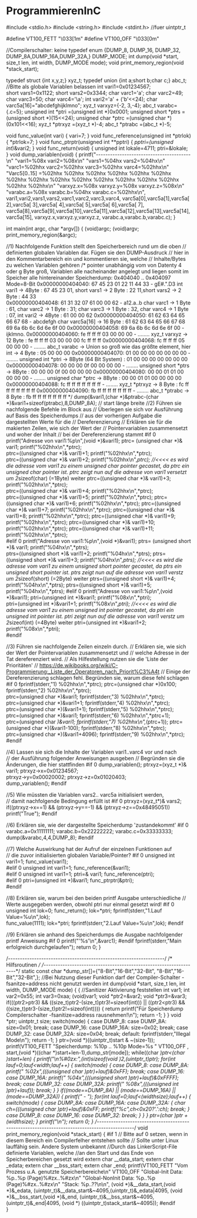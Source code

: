 # ProgrammierenInC

#include <stdio.h>
#include <string.h>
#include <stdint.h>   //fuer uintptr_t

#define VT100_FETT    "\033[1m"
#define VT100_OFF     "\033[0m"

//Compilerschalter: keine
typedef enum {DUMP_8, DUMP_16, DUMP_32, 
              DUMP_8A,DUMP_16A,DUMP_32A,} DUMP_MODE;
int dump(void *start, size_t len, int width, DUMP_MODE mode);
void print_memory_region(void *stack_start);

typedef  struct  {int  x,y,z;}  xyz_t;
typedef  union   {int  a;short  b;char  c;}  abc_t; 
//Bitte als globale Variablen belassen
int     vari1=0x01234567;    
short   vars1=0x1122;
short   vars2=0x3344;
char    varc1='a';
char    varc2=49;
char    varc3=50;
char    varc4='\a';
int     vari2='a' + ('b'<<24);
char    varc5a[16]="abcdefghijklmno";
xyz_t   varxyz={-2, 3,-4};
abc_t   varabc={.c=5};
unsigned int   *ptri   =(unsigned int   *)0x0001;
unsigned short *ptrs   =(unsigned short *)(15<<24);
unsigned char  *ptrc   =(unsigned char  *)(0x101<<16);
xyz_t  *ptrxyz =(xyz_t *)-4;
abc_t  *ptrabc =(abc_t *)-5;

void  func_value(int   vari) {
         vari=7;
}
void  func_reference(unsigned int  *ptrlok) {
        *ptrlok=7;
}
void  func_ptrptr(unsigned int  **pptri) {
        *pptri=(unsigned int*)&vari2;
}
void func_return(void) {
        unsigned int   lokale=4711;
        ptri=&lokale;
}
void dump_variablen(void)
{
    printf("----------------------------------------\n"
           "vari1=%08x    vari2=%08x\n"
           "vars1=%04hx        vars2=%04hx\n"
           "varc1=%02hhx varc2=%02hhx varc3=%02hhx varc4=%02hhx\n"
           "Varc5[0..15] =%02hhx %02hhx %02hhx %02hhx %02hhx %02hhx %02hhx %02hhx %02hhx %02hhx %02hhx %02hhx %02hhx %02hhx %02hhx %02hhx\n"
           "varxyz.x=%08x varxyz.y=%08x varxyz.z=%08x\n"
           "varabc.a=%08x varabc.b=%04hx     varabc.c=%02hhx\n",
           vari1,vari2,vars1,vars2,varc1,varc2,varc3,varc4,
           varc5a[0],varc5a[1],varc5a[ 2],varc5a[ 3],varc5a[ 4],varc5a[ 5],varc5a[ 6],varc5a[ 7],
           varc5a[8],varc5a[9],varc5a[10],varc5a[11],varc5a[12],varc5a[13],varc5a[14],varc5a[15],
           varxyz.x,varxyz.y,varxyz.z,
           varabc.a,varabc.b,varabc.c);
}

int  main(int argc, char *argv[])
{
    (void)argc;
    (void)argv;
    print_memory_region(&argc);


//1) Nachfolgende Funktion stellt den Speicherbereich rund um die oben
//   definierten globalen Variablen dar. Fügen sie den DUMP-Ausdruck 
//   hier in den Kommentarbereich ein und kommentieren sie, welche
//   Inhalte/Bytes zu welchen Variablen gehören
/*
pointer unabhängig vom von Datenty 4 oder g Byte groß, 
Variablen alle nacheinander angelegt und liegen somit im Speicher alle hintereinander 
Speicherdump:   0x404040 ..   0x404097 Mode=8-Bit 
0x00000000404040: 67 45 23 01 22 11 44 33 - gE#.".D3    int vari1 -> 4Byte : 67 45 23 01, short vars1 -> 2 Byte : 22 11,short vars2 -> 2 Byte : 44 33  
0x00000000404048: 61 31 32 07 61 00 00 62 - a12.a..b    char varc1 -> 1 Byte : 61, char varc2 -> 1 Byte : 31; char varc3 -> 1 Byte : 32, char varc4 -> 1 Byte : 07, int vari2 -> 4Byte : 61 00 00 62
0x00000000404050: 61 62 63 64 65 66 67 68 - abcdefgh    char varc5a[16] -> 16 Byte : 61 62 63 64 65 66 67 68 69 6a 6b 6c 6d 6e 6f 00
0x00000000404058: 69 6a 6b 6c 6d 6e 6f 00 - ijklmno.
0x00000000404060: fe ff ff ff 03 00 00 00 - ........    xyz_t varxyz -> 12 Byte : fe ff ff ff 03 00 00 00 fc ff ff ff
0x00000000404068: fc ff ff ff 05 00 00 00 - ........    abc_t   varabc -> Union so groß wie das größte element, hier int -> 4 Byte : 05 00 00 00
0x00000000404070: 01 00 00 00 00 00 00 00 - ........    unsigned int *ptri -> 8Byte (64 Bit System) : 01 00 00 00 00 00 00 00
0x00000000404078: 00 00 00 0f 00 00 00 00 - ........    unsigned short *ptrs -> 8Byte : 00 00 00 0f 00 00 00 00
0x00000000404080: 00 00 01 01 00 00 00 00 - ........    unsigned char  *ptrc -> 8Byte : 00 00 01 01 00 00 00 00
0x00000000404088: fc ff ff ff ff ff ff ff - ........    xyz_t  *ptrxyz -> 8 Byte : fc ff ff ff ff ff ff ff
0x00000000404090: fb ff ff ff ff ff ff ff - ........    abc_t  *ptrabc -> 8 Byte : fb ff ff ff ff ff ff ff
*/
dump(&vari1,(char *)&ptrabc-(char *)&vari1+sizeof(ptrabc),8,DUMP_8A);
//   start          länge                   breite 
//2) Führen sie nachfolgende Befehle im Block aus 
//   Überlegen sie sich vor Ausführung auf Basis des Speicherdumps
//   aus der vorherigen Aufgabe die dargestellten Werte für die 
//   Dereferenzierung
//   Erklären sie für die makierten Zeilen, wie sich der Wert der 
//   Pointervariablen zusammensetzt und woher der Inhalt
//   bei der Dereferenzierung stammt
#if 0
  printf("Adresse von vari1:%p\n",(void *)&vari1);
  ptrc= (unsigned char  *)& vari1;     printf("%02hhx\n",*ptrc);  
  ptrc=((unsigned char  *)& vari1)+1;  printf("%02hhx\n",*ptrc);  
  ptrc=((unsigned char  *)& vari1)+2;  printf("%02hhx\n",*ptrc);  //<<<< es wird die adresse vom vari1 zu einem unsigned char pointer gecastet, da ptrc ein unsigned char pointer ist. ptrc zeigt nun auf die adresse von vari1 versetzt um 2*sizeof(char) (=1Byte) weiter 
  ptrc=((unsigned char  *)& vari1)+3;  printf("%02hhx\n",*ptrc);  
  ptrc=((unsigned char  *)& vari1)+4;  printf("%02hhx\n",*ptrc);  
  ptrc=((unsigned char  *)& vari1)+5;  printf("%02hhx\n",*ptrc); 
  ptrc=((unsigned char  *)& vari1)+6;  printf("%02hhx\n",*ptrc); 
  ptrc=((unsigned char  *)& vari1)+7;  printf("%02hhx\n",*ptrc); 
  ptrc=((unsigned char  *)& vari1)+8;  printf("%02hhx\n",*ptrc); 
  ptrc=((unsigned char  *)& vari1)+9;  printf("%02hhx\n",*ptrc); 
  ptrc=((unsigned char  *)& vari1)+10; printf("%02hhx\n",*ptrc); 
  ptrc=((unsigned char  *)& vari1)+11; printf("%02hhx\n",*ptrc);  
#elif 0
  printf("Adresse von vari1:%p\n",(void *)&vari1);
  ptrs= (unsigned short *)& vari1;    printf("%04hx\n",*ptrs);    
  ptrs=((unsigned short *)& vari1)+2; printf("%04hx\n",*ptrs);
  ptrs=((unsigned short *)& vari1)+3; printf("%04hx\n",*ptrs); //<<<< es wird die adresse vom vari1 zu einem unsigned short pointer gecastet, da ptrs ein unsigned short pointer ist. ptrs zeigt nun auf die adresse von vari1 verstz um 2*sizeof(short) (=2Byte) weiter 
  ptrs=((unsigned short *)& vari1)+4; printf("%04hx\n",*ptrs); 
  ptrs=((unsigned short *)& vari1)+5; printf("%04hx\n",*ptrs); 
#elif 0
  printf("Adresse von vari1:%p\n",(void *)&vari1);
  ptri=(unsigned int *)&vari1;    printf("%08x\n",*ptri);   
  ptri=(unsigned int *)&vari1+1;  printf("%08x\n",*ptri);  //<<<< es wird die adresse vom vari1 zu einem unsigned int pointer gecastet, da ptri ein unsigned int pointer ist. ptri zeigt nun auf die adresse von vari1 verstz um 2*sizeof(int) (=4Byte) weiter 
  ptri=(unsigned int *)&vari1+2;  printf("%08x\n",*ptri);  
#endif

//3) Führen sie nachfolgende Zeilen einzeln durch. 
//   Erklären sie, wie sich der Wert der Pointervariablen zusammensetzt und 
//   welche Adresse in der Tat dereferenziert wird.
//   Als Hilfestellung nutzen sie die 'Liste der Prioritäten'
//   https://de.wikibooks.org/wiki/C-Programmierung:_Liste_der_Operatoren_nach_Priorit%C3%A4t
//   Einige der Dereferenzierung schlagen fehl. Begründen sie, warum diese fehl schlagen
#if 0
                                       fprintf(stderr,"1) %02hhx\n",*ptrc);
  ptrc=(unsigned char *)0x100;         fprintf(stderr,"2) %02hhx\n",*ptrc);      
  ptrc=(unsigned char *)&vari1;        fprintf(stderr,"3) %02hhx\n",*ptrc);     
  ptrc=(unsigned char *)&vari1+1;      fprintf(stderr,"4) %02hhx\n",*ptrc);   
  ptrc=(unsigned char *)(&vari1+1);    fprintf(stderr,"5) %02hhx\n",*ptrc);   
  ptrc=(unsigned char *)&vari1;        fprintf(stderr,"6) %02hhx\n",*ptrc+1);  
  ptrc=(unsigned char *)&vari1;        fprintf(stderr,"7) %02hhx\n",*(ptrc+1)); 
  ptrc=(unsigned char *)(&vari1-100);  fprintf(stderr,"8) %02hhx\n",*ptrc);   
  ptrc=(unsigned char *)(&vari1+4096); fprintf(stderr,"9) %02hhx\n",*ptrc); 
#endif
 
//4) Lassen sie sich die Inhalte der Variablen vari1..varc4 vor und nach  
//   der Ausführung folgender Anweisungen ausgeben 
//   Begründen sie die Änderungen, die hier stattfinden
#if 0
  dump_variablen();
  ptrxyz=(xyz_t  *)& vari1;
  ptrxyz->x=0x01234567;   
  ptrxyz->y=0x00020002; 
  ptrxyz->z=0x01020403;   
  dump_variablen();
#endif

//5) Wie  müssten  die  Variablen   vars2.. varc5a  initialisiert  werden,  
//   damit  nachfolgende  Bedingung  erfüllt ist
#if 0
  ptrxyz=(xyz_t*)& vars2;
  if((ptrxyz->x==1)  &&  (ptrxyz->y==-1)  &&  (ptrxyz->z==0x48495051))
        printf("True");
#endif

//6) Erklären sie, wie der dargestellte Speicherdump 'zustandekommt'
#if 0
  varabc.a=0x11111111;
  varabc.b=0x22222222;
  varabc.c=0x33333333;
  dump(&varabc,4,4,DUMP_8);
#endif

//7) Welche  Auswirkung  hat  der  Aufruf  der  einzelnen  Funktionen  auf  
//   die  zuvor  initialisierten globalen Variable/Pointer?
#if 0
  unsigned int vari1=1;
  func_value(vari1);   
#elif 0
  unsigned int vari1=1;
  func_reference(&vari1);  
#elif 0
  unsigned int vari1=1;
  ptri=& vari1;
  func_reference(ptri);    
#elif 0
  ptri=(unsigned int *)&vari1;
  func_ptrptr(&ptri);              
#endif

//8) Erklären sie, warum bei den beiden printf Ausgabe unterschiedliche
//   Werte ausgegeben werden, obwohl ptri nur einmal gesetzt wird!
#if 0
  unsigned int lok=0;
  func_return();
  lok=*ptri;
  fprintf(stderr,"1.Lauf Value=%u\n",lok);  
  func_value(1111);
  lok=*ptri;
  fprintf(stderr,"2.Lauf Value=%u\n",lok); 
#endif

//9) Erklären sie anhand des Speicherdumps die Ausgabe nachfolgender printf Anweisung
#if 0
  printf("'%s'\n",&varc1);
#endif 
fprintf(stderr,"Main erfolgreich durchgelaufen");
return 0;
}

/*------------------------------------------------------------------*/
/*   Hilfsroutinen                                                  */
/*------------------------------------------------------------------*/
static const char *dump_str[]={"8-Bit","16-Bit","32-Bit",
                  "8-Bit","16-Bit","32-Bit",};
//Bei Nutzung dieser Funktion darf der Compiler-Schalter -fsanitze=address nicht genutzt werden
int dump(void *start, size_t len, int width, DUMP_MODE mode)
{
    {   //Sanitizer Aktivierung feststellen
        int var1;
        int var2=0x55;
        int var3=0xaa;
        (void)var1;
        void *ptr2=&var2;
        void *ptr3=&var3;
        if(((ptr2>ptr3) && ((size_t)ptr2-(size_t)ptr3!=sizeof(int))) ||
           ((ptr2<ptr3) && ((size_t)ptr3-(size_t)ptr2!=sizeof(int)))) {
            return printf("Für Speicherdump Compilerschalter -fsanitize=address rausnehmen!\n");
            return -1;
           }
    }
    void *ptr;
    uintptr_t size;
    switch(mode) {
        case DUMP_8: 
        case DUMP_8A:
            size=0x01;
            break;
        case DUMP_16:
        case DUMP_16A: 
            size=0x02;
            break;
        case DUMP_32:
        case DUMP_32A:
            size=0x04;
            break;
        default:
            fprintf(stderr,"Illegal Mode\n");
            return -1;
    }
    ptr=(void *)((uintptr_t)start & ~(size-1));
    printf(VT100_FETT "Speicherdump: %10p .. %10p Mode=%s " VT100_OFF ,
            start,(void *)((char *)start+len-1),dump_str[mode]);
    while((char *)ptr<(char *)start+len) {
        printf("\n%#0*zx:",(int)sizeof(void *)*2,(uintptr_t)ptr);
        for(int lauf=0;lauf<width;lauf++) {
            switch(mode) {
                case DUMP_8:
                case DUMP_8A:
                    printf(" %02x",*(((unsigned char *)ptr)+lauf)&0xFF);
                    break;
                case DUMP_16:
                case DUMP_16A: 
                    printf(" %04x",*(((unsigned short *)ptr)+lauf)&0xFFFF);
                    break;
                case DUMP_32:
                case DUMP_32A:
                    printf(" %08x",*(((unsigned int *)ptr)+lauf));
                    break;
            }
        }
        if((mode==DUMP_8A) || (mode==DUMP_16A) || (mode==DUMP_32A)) {
            printf(" - ");
            for(int lauf=0;lauf<(width*size);lauf++) {
                switch(mode) {
                    case DUMP_8A:
                    case DUMP_16A:
                    case DUMP_32A: {
                        char ch=*(((unsigned char *)ptr)+lauf)&0xFF;
                        printf("%c",ch<0x20?'.':ch);
                        break;
                    }
                    case DUMP_8:
                    case DUMP_16:
                    case DUMP_32:
                        break;
                }
            }
        }
        ptr=(char *)ptr + (width*size);
    }
    printf("\n");
    return 0;
}
/*---------------------------------------------------------------------------------------------*/
void print_memory_region(void *stack_start)
{
#if 1 // Bitte auf 0 setzen, wenn in diesem Bereich ein Compilerfelher entstehen sollte
      // Sollte unter Linux lauffähig sein. Andere System unbekannt
    //Durch das LinkerScript-File definierte Variablen, welche
    //an den Start und das Ende von Speicherbereichen gesetzt wird
    extern char __data_start;
    extern char _edata;
    extern char __bss_start;
    extern char _end;
    printf(VT100_FETT "Vom Prozess u.A. genutzte Speicherbereiche\n" VT100_OFF
           "Global-Init Data:    %p..%p  (Page)%#zx..%#zx\n"
           "Global-NonInit Data: %p..%p  (Page)%#zx..%#zx\n"
           "Stack:               %p..??\n\n",
           (void *)&__data_start,(void *)&_edata,
           (uintptr_t)&__data_start&~4095,(uintptr_t)&_edata|4095,
           (void *)&__bss_start,(void *)&_end,
           (uintptr_t)&__bss_start&~4095,(uintptr_t)&_end|4095,
           (void *) ((uintptr_t)stack_start&~4095));
#endif           
}
